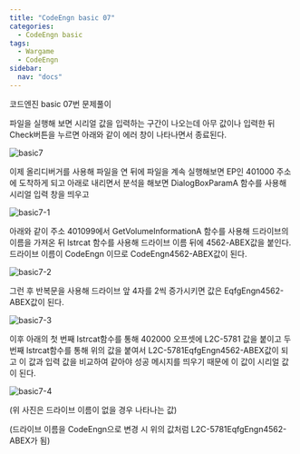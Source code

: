 ```yaml
---
title: "CodeEngn basic 07"
categories:
  - CodeEngn basic
tags:
  - Wargame
  - CodeEngn
sidebar:
  nav: "docs"
---
```


코드엔진 basic 07번 문제풀이

파일을 실행해 보면 시리얼 값을 입력하는 구간이 나오는데 아무 값이나 입력한 뒤 Check버튼을 누르면 아래와 같이 에러 창이 나타나면서 종료된다.

![basic7](https://user-images.githubusercontent.com/91646923/135461025-c017d483-2e62-4031-b10e-85a429e48069.JPG)

이제 올리디버거를 사용해 파일을 연 뒤에 파일을 계속 실행해보면 EP인 401000 주소에 도착하게 되고 아래로 내리면서 분석을 해보면 DialogBoxParamA 함수를 사용해 시리얼 입력 창을 띄우고

![basic7-1](https://user-images.githubusercontent.com/91646923/135461030-d6f4d5ae-a692-4696-99b5-27f4a597b7ca.JPG)

아래와 같이 주소 401099에서 GetVolumeInformationA 함수를 사용해 드라이브의 이름을 가져온 뒤 lstrcat 함수를 사용해 드라이브 이름 뒤에 4562-ABEX값을 붙인다. 드라이브 이름이 CodeEngn 이므로 CodeEngn4562-ABEX값이 된다.

![basic7-2](https://user-images.githubusercontent.com/91646923/135461036-ed7ebcf8-142b-4e31-bb06-88a38bd902eb.JPG)

그런 후 반복문을 사용해 드라이브 앞 4자를 2씩 증가시키면 값은 EqfgEngn4562-ABEX값이 된다.

![basic7-3](https://user-images.githubusercontent.com/91646923/135461043-a5a75a75-b7ac-4439-9353-07ed2df7e9ea.JPG)

이후 아래의 첫 번째 lstrcat함수를 통해 402000 오프셋에 L2C-5781 값을 붙이고 두 번째 lstrcat함수를 통해 위의 값을 붙여서 L2C-5781EqfgEngn4562-ABEX값이 되고 이 값과 입력 값을 비교하여 같아야 성공 메시지를 띄우기 때문에 이 값이 시리얼 값이 된다.

![basic7-4](https://user-images.githubusercontent.com/91646923/135461049-dbf7f2c0-c718-49e8-af08-10d15f746ecb.JPG)

(위 사진은 드라이브 이름이 없을 경우 나타나는 값)

(드라이브 이름을 CodeEngn으로 변경 시 위의 값처럼 L2C-5781EqfgEngn4562-ABEX가 됨)

